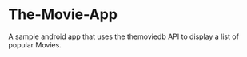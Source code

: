 # The-Movie-App
A sample android app that uses the themoviedb API to display a list of popular Movies.
